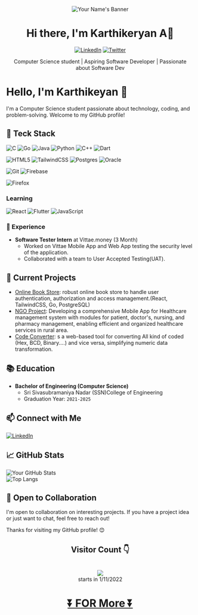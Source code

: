 <p align="center">
  <img src="https://your-image-url.com/your-image.png" alt="Your Name's Banner">
</p>

<h1 align="center">Hi there, I'm Karthikeryan A👋</h1>

<p align="center">
  <a href="https://www.linkedin.com/in/karthikeyan-a-b2385123b/"><img alt="LinkedIn" src="https://img.shields.io/badge/LinkedIn-karthikeyan_A-blue?style=flat-square&logo=linkedin"></a>
  <a href="https://x.com/Karthik08156342?t=r6KpCKAeFZYSznGFOr7xWA&s=03"><img alt="Twitter" src="https://img.shields.io/badge/Twitter-Karthikeyan08156342-blue?style=flat-square&logo=twitter"></a>
<!--   <a href="https://yourwebsite.com/"><img alt="Website" src="https://img.shields.io/badge/Website-Karthikeyan_A-9cf?style=flat-square"></a> -->
</p>

<p align="center">Computer Science student | Aspiring Software Developer | Passionate about Software Dev</p>


# Hello, I'm Karthikeyan 👋

I'm a Computer Science student passionate about technology, coding, and problem-solving. Welcome to my GitHub profile!

## 🔧 Teck Stack
![C](https://img.shields.io/badge/c-%2300599C.svg?style=for-the-badge&logo=c&logoColor=white) ![Go](https://img.shields.io/badge/go-%2300ADD8.svg?style=for-the-badge&logo=go&logoColor=white) ![Java](https://img.shields.io/badge/java-%23ED8B00.svg?style=for-the-badge&logo=openjdk&logoColor=white) ![Python](https://img.shields.io/badge/python-3670A0?style=for-the-badge&logo=python&logoColor=ffdd54) ![C++](https://img.shields.io/badge/c++-%2300599C.svg?style=for-the-badge&logo=c%2B%2B&logoColor=white) ![Dart](https://img.shields.io/badge/dart-%230175C2.svg?style=for-the-badge&logo=dart&logoColor=white) 

![HTML5](https://img.shields.io/badge/html5-%23E34F26.svg?style=for-the-badge&logo=html5&logoColor=white) ![TailwindCSS](https://img.shields.io/badge/tailwindcss-%2338B2AC.svg?style=for-the-badge&logo=tailwind-css&logoColor=white)  ![Postgres](https://img.shields.io/badge/postgres-%23316192.svg?style=for-the-badge&logo=postgresql&logoColor=white) ![Oracle](https://img.shields.io/badge/Oracle-F80000?style=for-the-badge&logo=oracle&logoColor=white) 

![Git](https://img.shields.io/badge/git-%23F05033.svg?style=for-the-badge&logo=git&logoColor=white) ![Firebase](https://img.shields.io/badge/Firebase-039BE5?style=for-the-badge&logo=Firebase&logoColor=white)

![Firefox](https://img.shields.io/badge/Firefox-FF7139?style=for-the-badge&logo=Firefox-Browser&logoColor=white)

### Learning
![React](https://img.shields.io/badge/react-%2320232a.svg?style=for-the-badge&logo=react&logoColor=%2361DAFB) ![Flutter](https://img.shields.io/badge/Flutter-%2302569B.svg?style=for-the-badge&logo=Flutter&logoColor=white) ![JavaScript](https://img.shields.io/badge/javascript-%23323330.svg?style=for-the-badge&logo=javascript&logoColor=%23F7DF1E)

### 💼 Experience

- **Software Tester Intern** at Vittae.money (3 Month)
  - Worked on Vittae Mobile App and Web App testing the security level of the application.
  - Collaborated with a team to User Accepted Testing(UAT).
  
<!-- - **Teaching Assistant** at [Your University] (Month Year - Month Year)
  - Assisted professors in [courses or subjects you TAed for].
  - Provided support to students by [mention how you helped students]. -->
  

## 🌱 Current Projects

- [Online Book Store](https://github.com/KKBUGHUNTER/Online_book_store): robust online book store to handle user authentication, authorization and access management.(React, TailwindCSS, Go, PostgreSQL)
- [NGO Project](https://github.com/KKBUGHUNTER/Flutter): Developing a comprehensive Mobile App for Healthcare management system with modules for patient, doctor's, nursing, and pharmacy management, enabling efficient and organized healthcare services in rural area.
- [Code Converter](https://github.com/KKBUGHUNTER/Project_Code_Converters_web): s a web-based tool for converting All kind of coded (Hex, BCD, Binary....) and vice versa, simplifying numeric data transformation.

## 📚 Education

- **Bachelor of Engineering (Computer Science)**
  - Sri Sivasubramaniya Nadar (SSN)College of Engineering
  - Graduation Year: `2021-2025`

## 📫 Connect with Me
 [![LinkedIn](https://img.shields.io/badge/linkedin-%230077B5.svg?style=for-the-badge&logo=linkedin&logoColor=white)](https://www.linkedin.com/in/karthikeyan-a-b2385123b/)
 
<!-- - Portfolio Website: [Your Portfolio Website](Portfolio URL) -->

## 📈 GitHub Stats

![Your GitHub Stats](https://github-readme-stats.vercel.app/api?username=KKBUGHUNTER&show_icons=true)
<br>
![Top Langs](https://github-readme-stats.vercel.app/api/top-langs/?username=kkBUGHUNTER&hide=Jupyter%20Notebook&langs_count=9)


<!-- ## 🌟 Featured Repositories

[![Repo 1](https://github-readme-stats.vercel.app/api/pin/?username=KKBUGHUNTER&repo=Repo1&show_owner=true)](Link to Repo 1)
[![Repo 2](https://github-readme-stats.vercel.app/api/pin/?username=YourUsername&repo=Repo2&show_owner=true)](Link to Repo 2)  -->

## 🤝 Open to Collaboration

I'm open to collaboration on interesting projects. If you have a project idea or just want to chat, feel free to reach out!

<!-- ## 📝 Blog

I occasionally write about tech and programming on my blog: [Link to Blog](Blog URL) -->

Thanks for visiting my GitHub profile! 😊


<div align="center"> 
 <h2> Visitor Count 👇</h2> <br>
 <img src="https://profile-counter.glitch.me/KKBUGHUNTER/count.svg"> <br>
starts in 1/11/2022
<h1> <a href="https://github.com/KKBUGHUNTER?tab=repositories">⏬ FOR More ⏬</a><h1>
</div>
        

